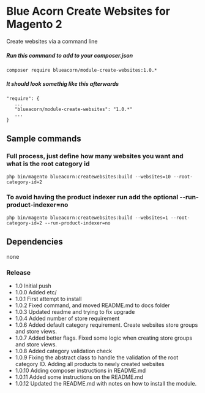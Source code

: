 # Blue Acorn Create Websites for Magento 2

Create websites via a command line

##### Run this command to add to your composer.json
    
    composer require blueacorn/module-create-websites:1.0.*
    
##### It should look somethig like this afterwards
    "require": {
       ...
       "blueacorn/module-create-websites": "1.0.*"
       ...
    }
 
## Sample commands
    
### Full process, just define how many websites you want and what is the root category id    
    php bin/magento blueacorn:createwebsites:build --websites=10 --root-category-id=2
    
### To avoid having the product indexer run add the optional --run-product-indexer=no
    php bin/magento blueacorn:createwebsites:build --websites=1 --root-category-id=2 --run-product-indexer=no 
## Dependencies
none

### Release
* 1.0 Initial push
* 1.0.0 Added etc/
* 1.0.1 First attempt to install
* 1.0.2 Fixed command, and moved README.md to docs folder
* 1.0.3 Updated readme and trying to fix upgrade 
* 1.0.4 Added number of store requirement
* 1.0.6 Added default category requirement.  Create websites store groups and store views.
* 1.0.7 Added better flags.  Fixed some logic when creating store groups and store views.
* 1.0.8 Added category validation check
* 1.0.9 Fixing the abstract class to handle the validation of the root category ID.  Adding all products to newly created websites 
* 1.0.10 Adding composer instructions in README.md
* 1.0.11 Added some instructions on the README.md
* 1.0.12 Updated the README.md with notes on how to install the module.